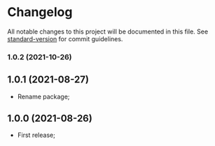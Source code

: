 # Changelog

All notable changes to this project will be documented in this file. See [standard-version](https://github.com/conventional-changelog/standard-version) for commit guidelines.

### 1.0.2 (2021-10-26)

## 1.0.1 (2021-08-27)

- Rename package;

## 1.0.0 (2021-08-26)

- First release;